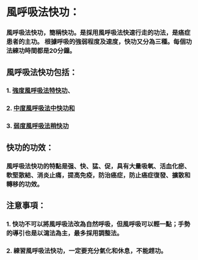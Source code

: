 # 風呼吸法快功：

### 風呼吸法快功，簡稱快功。是採用風呼吸法快速行走的功法，是癌症患者的主功。 根據呼吸的強弱程度及速度，快功又分為三種。每個功法練功時間都是20分鐘。

## 風呼吸法快功包括：

### 1. [強度風呼吸法特快功](/特快1.md)、
### 2. [中度風呼吸法中快功和](/中快1.md)
### 3. [弱度風呼吸法稍快功](/稍快1.md)

## 快功的功效：

### 風呼吸法快功的特點是强、快、猛、促，具有大量吸氧、活血化瘀、軟堅散結、消炎止痛，提高免疫，防治癌症，防止癌症復發、擴散和轉移的功效。

## 注意事項：

### 1. 快功不可以將風呼吸法改為自然呼吸，但風呼吸可以輕一點；手勢的導引也是以瀉法為主，最多採用調整法。
### 2. 練習風呼吸法快功，一定要充分氣化和休息，不能趕功。

